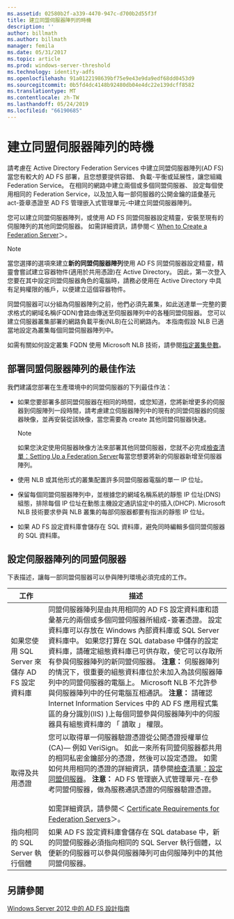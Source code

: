 ```yaml
---
ms.assetid: 02580b2f-a339-4470-947c-d700b2d55f3f
title: 建立同盟伺服器陣列的時機
description: ''
author: billmath
ms.author: billmath
manager: femila
ms.date: 05/31/2017
ms.topic: article
ms.prod: windows-server-threshold
ms.technology: identity-adfs
ms.openlocfilehash: 91a0122198639bf75e9e43e9da9edf68dd0453d9
ms.sourcegitcommit: 0b5fd4dc4148b92480db04e4dc22e139dcff8582
ms.translationtype: MT
ms.contentlocale: zh-TW
ms.lasthandoff: 05/24/2019
ms.locfileid: "66190685"
---
```

# <a name="when-to-create-a-federation-server-farm"></a>建立同盟伺服器陣列的時機

請考慮在 Active Directory Federation Services 中建立同盟伺服器陣列\(AD FS\)當您有較大的 AD FS 部署，且您想要提供容錯、 負載\-平衡或延展性，讓您組織 Federation Service。 在相同的網路中建立兩個或多個同盟伺服器、 設定每個使用相同的 Federation Service，以及加入每一部伺服器的公開金鑰的語彙基元 act\-簽章憑證至 AD FS 管理嵌入式管理單元\-中建立同盟伺服器陣列。  
  
您可以建立同盟伺服器陣列，或使用 AD FS 同盟伺服器設定精靈，安裝至現有的伺服陣列的其他同盟伺服器。 如需詳細資訊，請參閱＜ [When to Create a Federation Server](When-to-Create-a-Federation-Server.md)＞。  
  
> [!NOTE]  
> 當您選擇的選項來建立**新的同盟伺服器陣列**使用 AD FS 同盟伺服器設定精靈，精靈會嘗試建立容器物件\(適用於共用憑證\)在 Active Directory。 因此，第一次登入您要在其中設定同盟伺服器角色的電腦時，請務必使用在 Active Directory 中具有足夠權限的帳戶，以便建立這個容器物件。  
  
同盟伺服器可以分組為伺服器陣列之前，他們必須先叢集，如此送達單一完整的要求格式的網域名稱\(FQDN\)會路由傳送至伺服器陣列中的各種同盟伺服器。 您可以建立伺服器叢集部署的網路負載平衡\(NLB\)在公司網路內。 本指南假設 NLB 已適當地設定為叢集每個同盟伺服器陣列中。  
  
如需有關如何設定叢集 FQDN 使用 Microsoft NLB 技術，請參閱[指定叢集參數](https://go.microsoft.com/fwlink/?LinkID=74651)。  
  
## <a name="best-practices-for-deploying-a-federation-server-farm"></a>部署同盟伺服器陣列的最佳作法  
我們建議您部署在生產環境中的同盟伺服器的下列最佳作法：  
  
-   如果您要部署多部同盟伺服器在相同的時間，或您知道，您將新增更多的伺服器到伺服陣列一段時間，請考慮建立伺服器陣列中的現有的同盟伺服器的伺服器映像，並再安裝從該映像，當您需要為 create 其他同盟伺服器快速。  
  
    > [!NOTE]  
    > 如果您決定使用伺服器映像方法來部署其他同盟伺服器，您就不必完成[檢查清單：Setting Up a Federation Server](../../ad-fs/deployment/Checklist--Setting-Up-a-Federation-Server.md)每當您想要將新的伺服器新增至伺服器陣列。  
  
-   使用 NLB 或其他形式的叢集配置許多同盟伺服器電腦的單一 IP 位址。  
  
-   保留每個同盟伺服器陣列中，並根據您的網域名稱系統的靜態 IP 位址\(DNS\)組態，排除每個 IP 位址在動態主機設定通訊協定中的插入\(DHCP\). Microsoft NLB 技術要求參與 NLB 叢集的每部伺服器都要有指派的靜態 IP 位址。  
  
-   如果 AD FS 設定資料庫會儲存在 SQL 資料庫，避免同時編輯多個同盟伺服器的 SQL 資料庫。  
  
## <a name="configuring-federation-servers-for-a-farm"></a>設定伺服器陣列的同盟伺服器  
下表描述，讓每一部同盟伺服器可以參與陣列環境必須完成的工作。  
  
|工作|描述|  
|--------|---------------|  
|如果您使用 SQL Server 來儲存 AD FS 設定資料庫|同盟伺服器陣列是由共用相同的 AD FS 設定資料庫和語彙基元的兩個或多個同盟伺服器所組成\-簽署憑證。 設定資料庫可以存放在 Windows 內部資料庫或 SQL Server 資料庫中。 如果您打算在 SQL database 中儲存的設定資料庫，請確定組態資料庫已可供存取，使它可以存取所有參與伺服器陣列的新同盟伺服器。 **注意：** 伺服器陣列的情況下，很重要的組態資料庫位於未加入為該伺服器陣列中的同盟伺服器的電腦上。 Microsoft NLB 不允許參與伺服器陣列中的任何電腦互相通訊。 **注意：** 請確認 Internet Information Services 中的 AD FS 應用程式集區的身分識別\(IIS\) \)上每個同盟參與伺服器陣列中的伺服器具有組態資料庫的 「 讀取 」 權限。|  
|取得及共用憑證|您可以取得單一伺服器驗證憑證從公開憑證授權單位\(CA\)— 例如 VeriSign。 如此一來所有同盟伺服器都共用的相同私密金鑰部分的憑證，然後可以設定憑證。 如需如何共用相同的憑證的詳細資訊，請參閱[檢查清單：設定同盟伺服器](../../ad-fs/deployment/Checklist--Setting-Up-a-Federation-Server.md)。 **注意：** AD FS 管理嵌入式管理單元\-在參考同盟伺服器，做為服務通訊憑證的伺服器驗證憑證。<br /><br />如需詳細資訊，請參閱＜ [Certificate Requirements for Federation Servers](Certificate-Requirements-for-Federation-Servers.md)＞。|  
|指向相同的 SQL Server 執行個體|如果 AD FS 設定資料庫會儲存在 SQL database 中，新的同盟伺服器必須指向相同的 SQL Server 執行個體，以便新的伺服器可以參與伺服器陣列可由伺服陣列中的其他同盟伺服器。|  
  
## <a name="see-also"></a>另請參閱
[Windows Server 2012 中的 AD FS 設計指南](AD-FS-Design-Guide-in-Windows-Server-2012.md)
